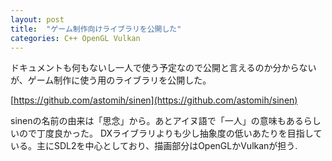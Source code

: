 ```yaml
---
layout: post
title:  "ゲーム制作向けライブラリを公開した"
categories: C++ OpenGL Vulkan
---
```


ドキュメントも何もないし一人で使う予定なので公開と言えるのか分からないが、ゲーム制作に使う用のライブラリを公開した。  


[https://github.com/astomih/sinen](https://github.com/astomih/sinen)


sinenの名前の由来は「思念」から。あとアイヌ語で「一人」の意味もあるらしいので丁度良かった。
DXライブラリよりも少し抽象度の低いあたりを目指している。主にSDL2を中心としており、描画部分はOpenGLかVulkanが担う.  